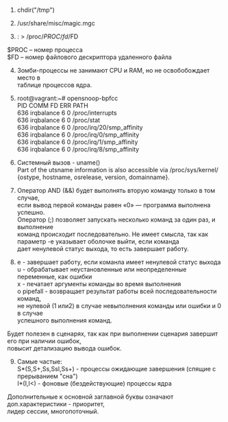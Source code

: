 1. chdir("/tmp")  

2. /usr/share/misc/magic.mgc  

3.  : > /proc/$PROC/fd/$FD

$PROC – номер процесса  
$FD – номер файлового дескриптора удаленного файла  

4. Зомби-процессы не занимают CPU и RAM, но не освобобождает место в  
таблице процессов ядра.  

5. root@vagrant:~# opensnoop-bpfcc  
PID    COMM               FD ERR PATH  
636    irqbalance          6   0 /proc/interrupts  
636    irqbalance          6   0 /proc/stat  
636    irqbalance          6   0 /proc/irq/20/smp_affinity  
636    irqbalance          6   0 /proc/irq/0/smp_affinity  
636    irqbalance          6   0 /proc/irq/1/smp_affinity  
636    irqbalance          6   0 /proc/irq/8/smp_affinity  

6. Cистемный вызов - uname()  
Part of the utsname information is also accessible via /proc/sys/kernel/
{ostype, hostname, osrelease, version, domainname}.

7. Оператор AND (&&) будет выполнять вторую команду только в том случае,  
если вывод первой команды равен «0» — программа выполнена успешно.  
Оператор (;) позволяет запускать несколько команд за один раз, и выполнение   
команд происходит последовательно.
Не имеет смысла, так как параметр -e указывает оболочке выйти, если команда  
дает ненулевой статус выхода, то есть завершает работу.  

8. e - завершает работу, если команла имеет ненулевой статус выхода  
u - обрабатывает неустановленные или неопределенные переменные, как ошибки  
x - печатает аргументы команды во время выполнения  
o pipefall - возвращает результат работы всей последовательности команд,  
не нулевой (1 или2) в случае невыполнения команды или ошибки и 0 в случае  
успешного выполнения команд.  

Будет полезен в сценарях, так как при выполнении сценария завершит его при наличии ошибок,  
повысит детализацию вывода ошибок.  

9. Самые частые:  
S*(S,S+,Ss,Ssl,Ss+) - процессы ожидающие завершения (спящие с прерыванием "сна")  
I*(I,I<) - фоновые (бездействующие) процессы ядра  

Дополнительные к основной заглавной буквы означают доп.характеристики - приоритет,  
лидер сессии, многопоточный.